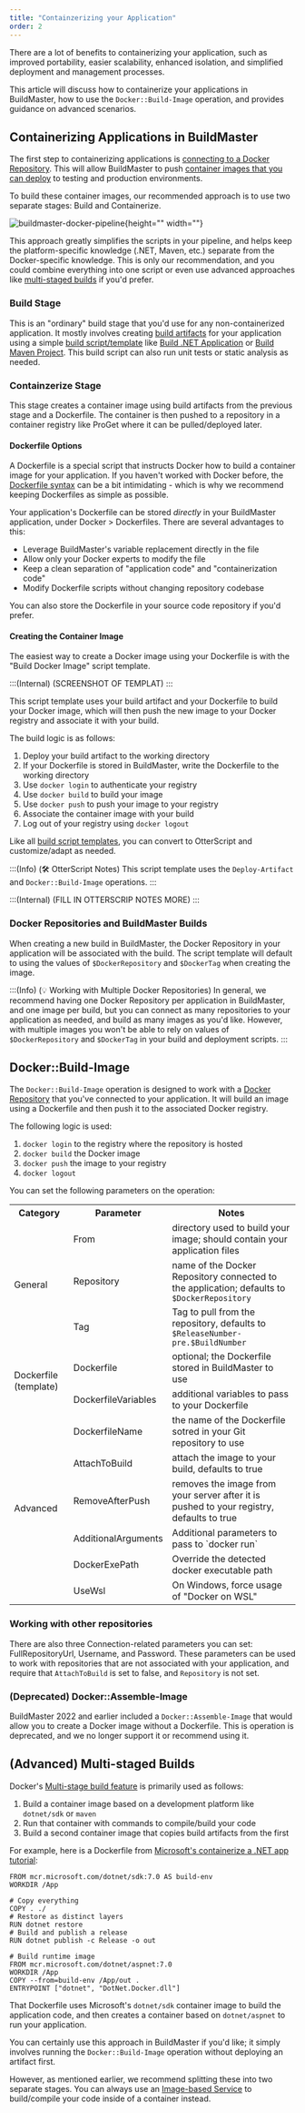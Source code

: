 ```yaml
---
title: "Containzerizing your Application"
order: 2
---
```


There are a lot of benefits to containerizing your application, such as improved portability, easier scalability, enhanced isolation, and simplified deployment and management processes. 

This article will discuss how to containerize your applications in BuildMaster, how to use the `Docker::Build-Image` operation, and provides guidance on advanced scenarios.

## Containerizing Applications in BuildMaster
The first step to containerizing applications is [connecting to a Docker Repository](/docs/buildmaster/docker). This will allow BuildMaster to push [container images that you can deploy](/docs/buildmaster/docker/run-config) to testing and production environments.

To build these container images, our recommended approach is to use two separate stages: Build and Containerize.

![buildmaster-docker-pipeline](/resources/docs/buildmaster-docker-pipeline.png){height="" width=""}

This approach greatly simplifies the scripts in your pipeline, and helps keep the platform-specific knowledge (.NET, Maven, etc.) separate from the Docker-specific knowledge. This is only our recommendation, and you could combine everything into one script or even use advanced approaches like [multi-staged builds](#advanced-multistaged-builds) if you'd prefer.
    
### Build Stage
This is an "ordinary" build stage that you'd use for any non-containerized application. It mostly involves creating [build artifacts](/docs/buildmaster/builds-continuous-integration/buildmaster-artifacts) for your application using a simple [build script/template](/docs/buildmaster/builds-continuous-integration/buildmaster-build-scripts) like [Build .NET Application](/docs/buildmaster/builds-continuous-integration/buildmaster-build-scripts/buildmaster-build-net-project-script-template) or [Build Maven Project](/docs/buildmaster/builds-continuous-integration/buildmaster-build-scripts/buildmaster-build-maven-project-script-template). This build script can also run unit tests or static analysis as needed.

### Containzerize Stage
This stage creates a container image using build artifacts from the previous stage and a Dockerfile. The container is then pushed to a repository in a container registry like ProGet where it can be pulled/deployed later.
 
#### Dockerfile Options

A Dockerfile is a special script that instructs Docker how to build a container image for your application. If you haven't worked with Docker before, the [Dockerfile syntax](https://docs.docker.com/engine/reference/builder/) can be a bit intimidating - which is why we recommend keeping Dockerfiles as simple as possible.

Your application's Dockerfile can be stored *directly* in your BuildMaster application, under Docker > Dockerfiles. There are several advantages to this:
* Leverage BuildMaster's variable replacement directly in the file
* Allow only your Docker experts to modify the file
* Keep a clean separation of "application code" and "containerization code"
* Modify Dockerfile scripts without changing repository codebase

You can also store the Dockerfile in your source code repository if you'd prefer.

#### Creating the Container Image

The easiest way to create a Docker image using your Dockerfile is with the "Build Docker Image" script template.
    
:::(Internal) (SCREENSHOT OF TEMPLAT)
:::

This script template uses your build artifact and your Dockerfile to build your Docker image, which will then push the new image to your Docker registry and associate it with your build.  

The build logic is as follows:
1. Deploy your build artifact to the working directory
2. If your Dockerfile is stored in BuildMaster, write the Dockerfile to the working directory
3. Use `docker login` to authenticate your registry
4. Use `docker build` to build your image
5. Use `docker push` to push your image to your registry
6. Associate the container image with your build
7. Log out of your registry using `docker logout`

Like all [build script templates](/docs/buildmaster/builds-continuous-integration/buildmaster-build-scripts), you can convert to OtterScript and customize/adapt as needed.

:::(Info) (🛠 OtterScript Notes)
This script template uses the `Deploy-Artifact` and `Docker::Build-Image` operations.
:::

:::(Internal) (FILL IN OTTERSCRIP NOTES MORE)
:::

### Docker Repositories and BuildMaster Builds
When creating a new build in BuildMaster, the Docker Repository in your application will be associated with the build. The script template will default to using the values of `$DockerRepository` and `$DockerTag` when creating the image.

:::(Info) (💡 Working with Multiple Docker Repositories)
In general, we recommend having one Docker Repository per application in BuildMaster, and one image per build, but you can connect as many repositories to your application as needed, and build as many images as you'd like. However, with multiple images you won't be able to rely on values of `$DockerRepository` and `$DockerTag` in your build and deployment scripts.
:::

## Docker::Build-Image
The `Docker::Build-Image` operation is designed to work with a [Docker Repository](/docs/buildmaster/docker) that you've connected to your application. It will build an image using a Dockerfile and then push it to the associated Docker registry.

The following logic is used:

1. `docker login` to the registry where the repository is hosted
2. `docker build` the Docker image 
3. `docker push` the image to your registry
5. `docker logout`

You can set the following parameters on the operation:

<table>
    <tr><th>Category</th><th>Parameter</th><th>Notes</th></tr>
    <tr><td rowspan="3">General</td><td>From</td><td>directory used to build your image; should contain your application files</td></tr>
    <tr><td>Repository</td><td>name of the Docker Repository connected to the application; defaults to <code>$DockerRepository</code></td></tr>
    <tr><td>Tag</td><td>Tag to pull from the repository, defaults to <code>$ReleaseNumber-pre.$BuildNumber</code></td></tr>
<tr><td rowspan="2">Dockerfile (template)</td><td>Dockerfile<td>optional; the Dockerfile stored in BuildMaster to use</td></tr>
    <tr><td>DockerfileVariables</td><td>additional variables to pass to your Dockerfile</td></tr>
    <tr><td rowspan="6">Advanced</td><td>DockerfileName</td><td>the name of the Dockerfile sotred in your Git repository to use</td></tr>
    <tr><td>AttachToBuild</td><td>attach the image to your build, defaults to true</td></tr>
    <tr><td>RemoveAfterPush</td><td>removes the image from your server after it is pushed to your registry, defaults to true</td></tr>
    <tr><td>AdditionalArguments</td><td>Additional parameters to pass to `docker run`</td></tr>
    <tr><td>DockerExePath</td><td>Override the detected docker executable path</td></tr>
    <tr><td>UseWsl</td><td>On Windows, force usage of "Docker on WSL"</td></tr>
</table>

### Working with other repositories
There are also three Connection-related parameters you can set: FullRepositoryUrl, Username, and Password. These parameters can be used to work with repositories that are not associated with your application, and require that `AttachToBuild` is set to false, and `Repository` is not set.

### (Deprecated) Docker::Assemble-Image
BuildMaster 2022 and earlier included a `Docker::Assemble-Image` that would allow you to create a Docker image without a Dockerfile. This is operation is deprecated, and we no longer support it or recommend using it.

## (Advanced) Multi-staged Builds
Docker's [Multi-stage build feature](https://docs.docker.com/build/building/multi-stage/) is primarily used as follows:

1. Build a container image based on a development platform like `dotnet/sdk` or `maven`
2. Run that container with commands to compile/build your code
3. Build a second container image that copies build artifacts from the first

For example, here is a Dockerfile from [Microsoft's containerize a .NET app tutorial](https://learn.microsoft.com/en-us/dotnet/core/docker/build-container?tabs=windows#create-the-dockerfile):

```
FROM mcr.microsoft.com/dotnet/sdk:7.0 AS build-env
WORKDIR /App

# Copy everything
COPY . ./
# Restore as distinct layers
RUN dotnet restore
# Build and publish a release
RUN dotnet publish -c Release -o out

# Build runtime image
FROM mcr.microsoft.com/dotnet/aspnet:7.0
WORKDIR /App
COPY --from=build-env /App/out .
ENTRYPOINT ["dotnet", "DotNet.Docker.dll"]
```

That Dockerfile uses Microsoft's `dotnet/sdk` container image to build the application code, and then creates a container based on `dotnet/aspnet` to run your application.

You can certainly use this approach in BuildMaster if you'd like; it simply involves running the `Docker::Build-Image` operation without deploying an artifact first. 

However, as mentioned earlier, we recommend splitting these into two separate stages. You can always use an [Image-based Service](/docs/buildmaster/administration/buildmaster-image-based-services) to build/compile your code inside of a container instead.
